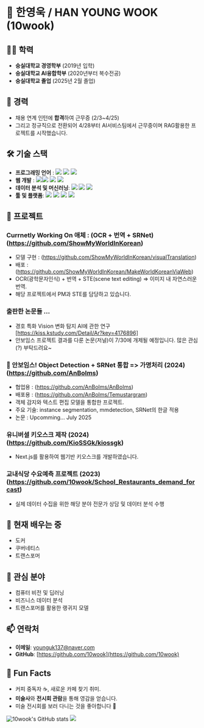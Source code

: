 # 👋 한영욱 / HAN YOUNG WOOK (10wook)

## 🧑‍🎓 **학력**
- **숭실대학교 경영학부** (2019년 입학)  
- **숭실대학교 AI융합학부** (2020년부터 복수전공)
- **숭실대학교 졸업** (2025년 2월 졸업)
## 💼 **경력**
- 채용 연계 인턴에 **합격**하여 근무증 (2/3~4/25)
- 그리고 정규직으로 전환되어 4/28부터 AI서비스팀에서 근무중이며 RAG활용한 프로젝트를 시작했습니다.
## 🛠 **기술 스택**
- **프로그래밍 언어** : <img src="https://img.shields.io/badge/python-3776AB?flat&logo=python&logoColor=white"> <img src="https://img.shields.io/badge/java-007396?flat&logo=java&logoColor=white"> <img src="https://img.shields.io/badge/c++-00599C?flat&logo=c%2B%2B&logoColor=white">
- **웹 개발** : <img src="https://img.shields.io/badge/html5-E34F26?flat&logo=html5&logoColor=white"><img src="https://img.shields.io/badge/css-1572B6?flat&logo=css3&logoColor=white"> <im g src="https://img.shields.io/badge/javascript-F7DF1E?flat&logo=javascript&logoColor=black"> <img src="https://img.shields.io/badge/react-61DAFB?flat&logo=react&logoColor=black"> <img src="https://img.shields.io/badge/Next.js-000000?style=flat&logo=Next.js&logoColor=white"/>
- **데이터 분석 및 머신러닝**: <img src="https://img.shields.io/badge/pandas-150458?style=flat&logo=pandas&logoColor=white"/> 
<img src="https://img.shields.io/badge/Scikit-learn-FF6F00?style=flat&logo=Scikit-learn&logoColor=white"/> <img src="https://img.shields.io/badge/TensorFlow-FF6F00?style=flat&logo=TensorFlow&logoColor=white"/>
- **툴 및 플랫폼**: <img src="https://img.shields.io/badge/GitHub-181717?style=flat&logo=GitHub&logoColor=white"/> <img src="https://img.shields.io/badge/Linux-FCC624?style=flat&logo=linux&logoColor=black"/> <img src="https://img.shields.io/badge/Git-F05032?style=flat&logo=git&logoColor=white"/> <img src="https://img.shields.io/badge/docker-1D63ED?style=flat&logo=docker&logoColor=white"/>

## 🚀 **프로젝트**

### Currnetly Working On 애체 : (OCR + 번역 + SRNet) (https://github.com/ShowMyWorldInKorean)
- 모델 구현 : (https://github.com/ShowMyWorldInKorean/visualTranslation)
- 배포 : (https://github.com/ShowMyWorldInKorean/MakeWorldKoreanViaWeb)
- OCR(광학문자인식) + 번역 + STE(scene text editing) => 이미지 내 자연스러운 번역.
- 해당 프로젝트에서 PM과 STE를 담당하고 있습니다.


### 출판한 논문들 ...
- 경호 특화 Vision 변화 탐지 AI에 관한 연구 [https://kiss.kstudy.com/Detail/Ar?key=4176896]
- 안보임스 프로젝트 결과를 다룬 논문(저널)이 7/30에 개제될 예정입니다. 많은 관심(?) 부탁드려요~

### 🤖 안보임스! Object Detection + SRNet 통합 => 가명처리  (2024) (https://github.com/AnBoIms)
- 협업용 : (https://github.com/AnBoIms/AnBoIms) 
- 배포용 : (https://github.com/AnBoIms/Temustargram)
- 객체 감지와 텍스트 편집 모델을 통합한 프로젝트.
- 주요 기술: instance segmentation, mmdetection, SRNet의 한글 적용
- 논문 : Upcomming... July 2025
  
### 유니버셜 키오스크 제작  (2024) (https://github.com/KioSSGk/kiossgk)
- Next.js를 활용하여 웹기반 키오스크를 개발하였습니다.
  

###  **교내식당 수요예측 프로젝트 (2023)(https://github.com/10wook/School_Restaurants_demand_forcast)**
- 실제 데이터 수집을 위한 해당 분야 전문가 상담 및 데이터 분석 수행


## 🌱 **현재 배우는 중**

- 도커
- 쿠버네티스
- 트랜스포머

## 🎯 **관심 분야**

- 컴퓨터 비전 및 딥러닝
- 비즈니스 데이터 분석
- 트랜스포머를 활용한 랭귀지 모델

## 📫 **연락처**
- **이메일**: younguk137@naver.com
- **GitHub**: [https://github.com/10wook](https://github.com/10wook)


## 🌟 **Fun Facts**
- 커피 중독자 ☕️, 새로운 카페 찾기 취미.
- **미술사**와 **전시회 관람**을 통해 영감을 얻습니다.
- 미술 전시회를 보러 다니는 것을 좋아합니다 🎨

![10wook's GitHub stats](https://github-readme-stats.vercel.app/api?username=10wook&show_icons=true&theme=radical)
<a href="https://github.com/anuraghazra/github-readme-stats">
    <img src="https://github-readme-stats.vercel.app/api/top-langs/?username=10wook&layout=donut&show_icons=true&theme=material-palenight&hide_border=true&bg_color=20232a&icon_color=58A6FF&text_color=fff&title_color=58A6FF&count_private=true&hide=html,scss"/>

